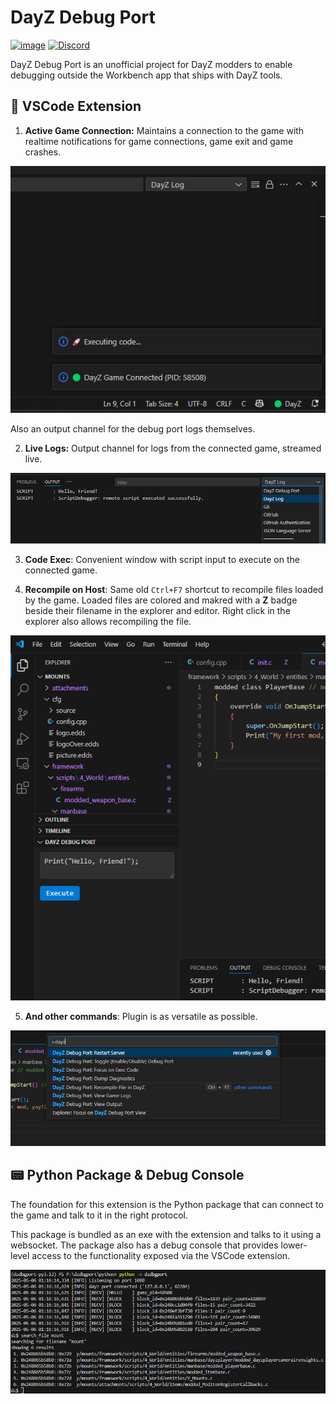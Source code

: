 # DayZ Debug Port

[![image](https://img.shields.io/pypi/v/dzdbgport.svg?logo=pypi&logoColor=white)](https://pypi.python.org/pypi/dzdbgport)
[![Discord](https://img.shields.io/badge/Submit%20Feedback-7289DA?logo=discord&logoColor=white&label=&style=flat)](https://discord.gg/BVSeTgAgJw)

DayZ Debug Port is an unofficial project for DayZ modders to enable debugging outside the Workbench app that ships with DayZ tools.

## 🧩 VSCode Extension

1. **Active Game Connection:** Maintains a connection to the game with realtime notifications for game connections, game exit and game crashes.

![statusbar](resources/screen-statusbar.jpg)

Also an output channel for the debug port logs themselves.

2. **Live Logs:** Output channel for logs from the connected game, streamed live.

![logs](resources/screen-logs.jpg)

3. **Code Exec**: Convenient window with script input to execute on the connected game.

4. **Recompile on Host**: Same old `Ctrl+F7` shortcut to recompile files loaded by the game. Loaded files are colored and makred with a **Z** badge beside their filename in the explorer and editor. Right click in the explorer also allows recompiling the file.

![sidebar](resources/screen-sidebar.jpg)

5. **And other commands**: Plugin is as versatile as possible.

![cmdpallette](resources/screen-cmdpallette.jpg)

## 📟 Python Package & Debug Console

The foundation for this extension is the Python package that can connect to the game and talk to it in the right protocol.

This package is bundled as an exe with the extension and talks to it using a websocket. The package also has a debug console that provides lower-level access to the functionality exposed via the VSCode extension.

![console](resources/screen-console.jpg)
